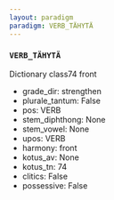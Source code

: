 ```yaml
---
layout: paradigm
paradigm: VERB_TÄHYTÄ
---
```

### ` VERB_TÄHYTÄ `

Dictionary class74 front 
* grade_dir: strengthen
* plurale_tantum: False
* pos: VERB
* stem_diphthong: None
* stem_vowel: None
* upos: VERB
* harmony: front
* kotus_av: None
* kotus_tn: 74
* clitics: False
* possessive: False

